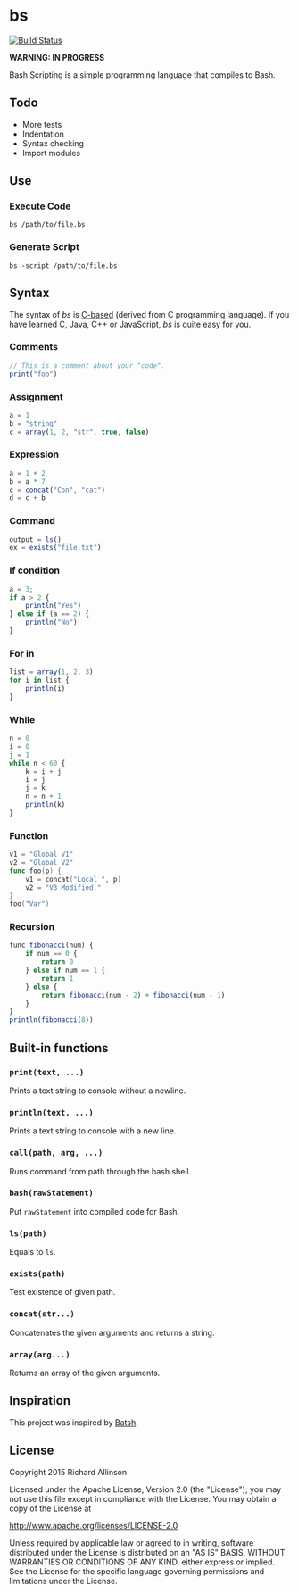 # bs

[![Build Status](https://secure.travis-ci.org/ricallinson/bs.png?branch=master)](http://travis-ci.org/ricallinson/bs)

__WARNING: IN PROGRESS__

Bash Scripting is a simple programming language that compiles to Bash.

## Todo

* More tests
* Indentation
* Syntax checking
* Import modules

## Use

### Execute Code

    bs /path/to/file.bs

### Generate Script

    bs -script /path/to/file.bs

## Syntax

The syntax of _bs_ is [C-based](https://en.wikipedia.org/wiki/List_of_C-family_programming_languages) (derived from C programming language). If you have learned C, Java, C++ or JavaScript, _bs_ is quite easy for you.

### Comments

```javascript
// This is a comment about your "code".
print("foo")
```

### Assignment

```javascript
a = 1
b = "string"
c = array(1, 2, "str", true, false)
```

### Expression

```javascript
a = 1 + 2
b = a * 7
c = concat("Con", "cat")
d = c + b
```

### Command

```javascript
output = ls()
ex = exists("file.txt")
```

### If condition

```javascript
a = 3;
if a > 2 {
    println("Yes")
} else if (a == 2) {
    println("No")
}
```

### For in

```javascript
list = array(1, 2, 3)
for i in list {
    println(i)
}
```

### While

```javascript
n = 0
i = 0
j = 1
while n < 60 {
    k = i + j
    i = j
    j = k
    n = n + 1
    println(k)
}
```

### Function

```go
v1 = "Global V1"
v2 = "Global V2"
func foo(p) {
    v1 = concat("Local ", p)
    v2 = "V3 Modified."
}
foo("Var")
```

### Recursion

```javascript
func fibonacci(num) {
    if num == 0 {
        return 0
    } else if num == 1 {
        return 1
    } else {
        return fibonacci(num - 2) + fibonacci(num - 1)
    }
}
println(fibonacci(8))
```

## Built-in functions

### `print(text, ...)`

Prints a text string to console without a newline.

### `println(text, ...)`

Prints a text string to console with a new line.

### `call(path, arg, ...)`

Runs command from path through the bash shell.

### `bash(rawStatement)`

Put `rawStatement` into compiled code for Bash.

### `ls(path)`

Equals to `ls`.

### `exists(path)`

Test existence of given path.

### `concat(str...)`

Concatenates the given arguments and returns a string.

### `array(arg...)`

Returns an array of the given arguments.

## Inspiration

This project was inspired by [Batsh](https://github.com/BYVoid/Batsh).

## License

Copyright 2015 Richard Allinson

Licensed under the Apache License, Version 2.0 (the "License");
you may not use this file except in compliance with the License.
You may obtain a copy of the License at
                                                                                                                                   
  http://www.apache.org/licenses/LICENSE-2.0

Unless required by applicable law or agreed to in writing, software
distributed under the License is distributed on an "AS IS" BASIS,
WITHOUT WARRANTIES OR CONDITIONS OF ANY KIND, either express or implied.
See the License for the specific language governing permissions and
limitations under the License.
